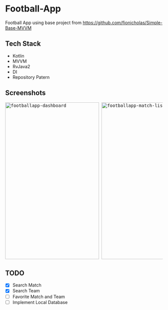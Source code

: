 # Football-App
Football App using base project from https://github.com/fionicholas/Simple-Base-MVVM

## Tech Stack
- Kotlin
- MVVM
- RvJava2
- DI
- Repository Patern

## Screenshots
<pre>
<img src="https://github.com/fionicholas/Football-App/blob/master/screenshots/footballapp-dashboard.jpg" alt="footballapp-dashboard" width="300" height="500" /> <img src="https://github.com/fionicholas/Football-App/blob/master/screenshots/footballapp_match_list2.jpg" alt="footballapp-match-list2" width="300" height="500" /> <img src="https://github.com/fionicholas/Football-App/blob/master/screenshots/footballapp_team_list.jpg" alt="footballapp-team-list" width="300" height="500" /> <img src="https://github.com/fionicholas/Football-App/blob/master/screenshots/footballapp_match_list.jpg" alt="footballapp-match-list" width="300" height="500" /> <img src="https://github.com/fionicholas/Football-App/blob/master/screenshots/footballapp_detail_match.jpg" alt="footballapp-detail-match" width="300" height="500" /> <img src="https://github.com/fionicholas/Football-App/blob/master/screenshots/footballapp_detail_team.jpg" alt="footballapp-detail-team" width="300" height="500" />
</pre>

## TODO
* [x] Search Match
* [x] Search Team
* [ ] Favorite Match and Team
* [ ] Implement Local Database
